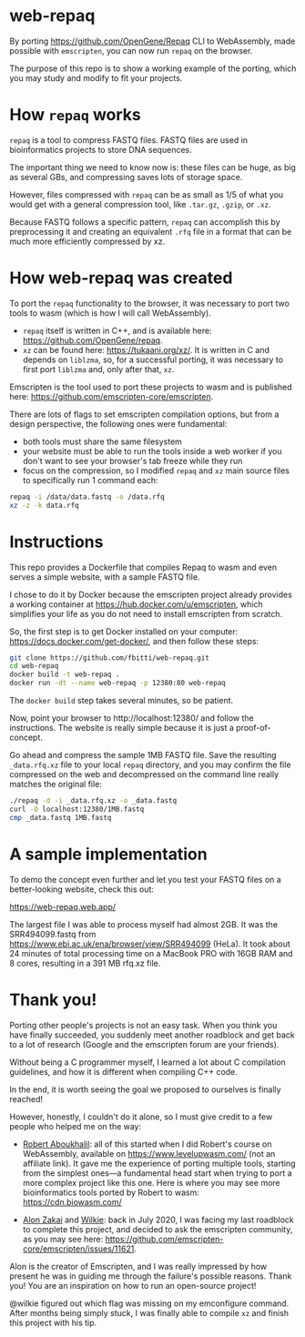 # web-repaq
By porting https://github.com/OpenGene/Repaq CLI to WebAssembly, made possible with `emscripten`, you can now run `repaq` on the browser.

The purpose of this repo is to show a working example of the porting, which you may study and modify to fit your projects.

# How `repaq` works
`repaq` is a tool to compress FASTQ files. FASTQ files are used in bioinformatics projects to store DNA sequences.

The important thing we need to know now is: these files can be huge, as big as several GBs, and compressing saves lots of storage space.

However, files compressed with `repaq` can be as small as 1/5 of what you would get with a general compression tool, like `.tar.gz`, `.gzip`, or `.xz`.

Because FASTQ follows a specific pattern, `repaq` can accomplish this by preprocessing it and creating an equivalent `.rfq` file in a format that can be much more efficiently compressed by xz.

# How web-repaq was created
To port the `repaq` functionality to the browser, it was necessary to port two tools to wasm (which is how I will call WebAssembly).
- `repaq` itself is written in C++, and is available here: https://github.com/OpenGene/repaq.
- `xz` can be found here: https://tukaani.org/xz/. It is written in C and depends on `liblzma`, so, for a successful porting, it was necessary to first port `liblzma` and, only after that, `xz`.

Emscripten is the tool used to port these projects to wasm and is published here: https://github.com/emscripten-core/emscripten.

There are lots of flags to set emscripten compilation options, but from a design perspective, the following ones were fundamental:
- both tools must share the same filesystem
- your website must be able to run the tools inside a web worker if you don't want to see your browser's tab freeze while they run
- focus on the compression, so I modified `repaq` and `xz` main source files to specifically run 1 command each:

```bash
repaq -i /data/data.fastq -o /data.rfq
xz -z -k data.rfq
```

# Instructions
This repo provides a Dockerfile that compiles Repaq to wasm and even serves a simple website, with a sample FASTQ file.

I chose to do it by Docker because the emscripten project already provides a working container at https://hub.docker.com/u/emscripten, which simplifies your life as you do not need to install emscripten from scratch.

So, the first step is to get Docker installed on your computer: https://docs.docker.com/get-docker/, and then follow these steps:

```bash
git clone https://github.com/fbitti/web-repaq.git
cd web-repaq
docker build -t web-repaq .
docker run -dt --name web-repaq -p 12380:80 web-repaq
```

The `docker build` step takes several minutes, so be patient.

Now, point your browser to http://localhost:12380/ and follow the instructions. The website is really simple because it is just a proof-of-concept.

Go ahead and compress the sample 1MB FASTQ file. Save the resulting `_data.rfq.xz` file to your local  `repaq` directory, and you may confirm the file compressed on the web and decompressed on the command line really matches the original file:

```bash
./repaq -d -i _data.rfq.xz -o _data.fastq
curl -O localhost:12380/1MB.fastq
cmp _data.fastq 1MB.fastq
```

# A sample implementation
To demo the concept even further and let you test your FASTQ files on a better-looking website, check this out:

https://web-repaq.web.app/

The largest file I was able to process myself had almost 2GB. It was the SRR494099.fastq from https://www.ebi.ac.uk/ena/browser/view/SRR494099 (HeLa). It took about 24 minutes of total processing time on a MacBook PRO with 16GB RAM and 8 cores, resulting in a 391 MB rfq.xz file.

# Thank you!
Porting other people's projects is not an easy task. When you think you have finally succeeded, you suddenly meet another roadblock and get back to a lot of research (Google and the emscripten forum are your friends).

Without being a C programmer myself, I learned a lot about C compilation guidelines, and how it is different when compiling C++ code.

In the end, it is worth seeing the goal we proposed to ourselves is finally reached!

However, honestly, I couldn't do it alone, so I must give credit to a few people who helped me on the way:
- [Robert Aboukhalil](https://github.com/robertaboukhalil): all of this started when I did Robert's course on WebAssembly, available on https://www.levelupwasm.com/ (not an affiliate link). It gave me the experience of porting multiple tools, starting from the simplest ones—a fundamental head start when trying to port a more complex project like this one. Here is where you may see more bioinformatics tools ported by Robert to wasm: https://cdn.biowasm.com/

- [Alon Zakai](https://github.com/kripken) and [Wilkie](https://github.com/wilkie): back in July 2020, I was facing my last roadblock to complete this project, and decided to ask the emscripten community, as you may see here: https://github.com/emscripten-core/emscripten/issues/11621.

Alon is the creator of Emscripten, and I was really impressed by how present he was in guiding me through the failure's possible reasons. Thank you! You are an inspiration on how to run an open-source project!

@wilkie figured out which flag was missing on my emconfigure command. After months being simply stuck, I was finally able to compile `xz` and finish this project with his tip.
